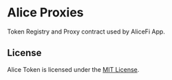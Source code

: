 # Alice Proxies

Token Registry and Proxy contract used by AliceFi App.

## License

Alice Token is licensed under the [MIT License](/LICENSE).
